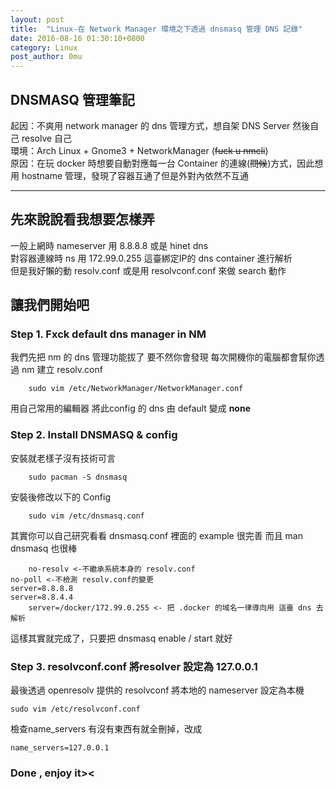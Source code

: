 ```yaml
---
layout: post
title:  "Linux-在 Network Manager 環境之下透過 dnsmasq 管理 DNS 記錄" 
date: 2016-08-16 01:30:10+0800
category: Linux
post_author: 0mu
---
```

## DNSMASQ 管理筆記   
     
起因：不爽用 network manager 的 dns 管理方式，想自架 DNS Server 然後自己 resolve 自己    
環境：Arch Linux + Gnome3 + NetworkManager (<s>fuck u nmcli</s>)    
原因：在玩 docker 時想要自動對應每一台 Container 的連線(<s>問候</s>)方式，因此想用 hostname 管理，發現了容器互通了但是外對內依然不互通    
    
---
    
## 先來說說看我想要怎樣弄
    
一般上網時 nameserver 用 8.8.8.8 或是 hinet dns    
對容器連線時 ns 用 172.99.0.255 這臺綁定IP的 dns container 進行解析    
但是我好懶的動 resolv.conf 或是用 resolvconf.conf 來做 search 動作    
    
		
## 讓我們開始吧    
### Step 1.    Fxck default dns manager in  NM    
我們先把 nm 的 dns 管理功能拔了 要不然你會發現 每次開機你的電腦都會幫你透過 nm 建立 resolv.conf
    
		sudo vim /etc/NetworkManager/NetworkManager.conf    
		
用自己常用的編輯器 將此config 的 dns 由 default 變成 **none**

### Step 2.    Install DNSMASQ & config     
安裝就老樣子沒有技術可言
    
		sudo pacman -S dnsmasq    
		
安裝後修改以下的 Config      
    
		sudo vim /etc/dnsmasq.conf   
		
其實你可以自己研究看看 dnsmasq.conf 裡面的 example 很完善 而且 man dnsmasq 也很棒    

		no-resolv <-不繼承系統本身的 resolv.conf
    no-poll <-不檢測 resolv.conf的變更
    server=8.8.8.8
    server=8.8.4.4
		server=/docker/172.99.0.255 <- 把 .docker 的域名一律導向用 這臺 dns 去解析
    
這樣其實就完成了，只要把 dnsmasq enable / start 就好    

		
### Step 3. resolvconf.conf 將resolver 設定為 127.0.0.1    
    
最後透過 openresolv 提供的 resolvconf 將本地的 nameserver 設定為本機    

    sudo vim /etc/resolvconf.conf 
		
檢查name_servers 有沒有東西有就全刪掉，改成

    name_servers=127.0.0.1


### Done , enjoy it><





